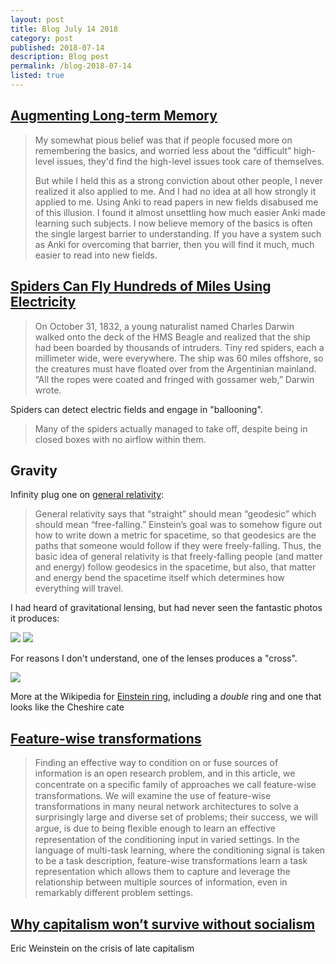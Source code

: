 ```yaml
---
layout: post
title: Blog July 14 2018
category: post
published: 2018-07-14
description: Blog post
permalink: /blog-2018-07-14
listed: true
---
```


## [Augmenting Long-term Memory](http://augmentingcognition.com/ltm.html)

> My somewhat pious belief was that if people focused more on remembering the basics, and worried less about the “difficult” high-level issues, they'd find the high-level issues took care of themselves.
>
> But while I held this as a strong conviction about other people, I never realized it also applied to me. And I had no idea at all how strongly it applied to me. Using Anki to read papers in new fields disabused me of this illusion. I found it almost unsettling how much easier Anki made learning such subjects. I now believe memory of the basics is often the single largest barrier to understanding. If you have a system such as Anki for overcoming that barrier, then you will find it much, much easier to read into new fields.

## [Spiders Can Fly Hundreds of Miles Using Electricity](https://www.theatlantic.com/science/archive/2018/07/the-electric-flight-of-spiders/564437/)

> On October 31, 1832, a young naturalist named Charles Darwin walked onto the deck of the HMS Beagle and realized that the ship had been boarded by thousands of intruders. Tiny red spiders, each a millimeter wide, were everywhere. The ship was 60 miles offshore, so the creatures must have floated over from the Argentinian mainland. “All the ropes were coated and fringed with gossamer web,” Darwin wrote.

Spiders can detect electric fields and engage in "ballooning".

> Many of the spiders actually managed to take off, despite being in closed boxes with no airflow within them.

## Gravity

Infinity plug one on [general relativity](https://infinityplusonemath.wordpress.com/2017/04/22/a-mathematical-intro-to-general-relativity-part-1/):

>  General relativity says that “straight” should mean “geodesic” which should mean “free-falling.” Einstein’s goal was to somehow figure out how to write down a metric for spacetime, so that geodesics are the paths that someone would follow if they were freely-falling.
> Thus, the basic idea of general relativity is that freely-falling people (and matter and energy) follow geodesics in the spacetime, but also, that matter and energy bend the spacetime itself which determines how everything will travel.

I had heard of gravitational lensing, but had never seen the fantastic photos it produces:

![](/gravitational-lensing/horseshoe.jpg)
![](/gravitational-lensing/rings.jpg)

For reasons I don't understand, one of the lenses produces a "cross".

![](/gravitational-lensing/cross.jpg)

More at the Wikipedia for [Einstein ring](https://en.wikipedia.org/wiki/Einstein_ring), including a _double_ ring and one that looks like the Cheshire cate

## [Feature-wise transformations](https://distill.pub/2018/feature-wise-transformations/)

> Finding an effective way to condition on or fuse sources of information is an open research problem, and in this article, we concentrate on a speciﬁc family of approaches we call feature-wise transformations. We will examine the use of feature-wise transformations in many neural network architectures to solve a surprisingly large and diverse set of problems; their success, we will argue, is due to being ﬂexible enough to learn an effective representation of the conditioning input in varied settings. In the language of multi-task learning, where the conditioning signal is taken to be a task description, feature-wise transformations learn a task representation which allows them to capture and leverage the relationship between multiple sources of information, even in remarkably different problem settings.

## [Why capitalism won’t survive without socialism](https://www.vox.com/policy-and-politics/2017/7/25/15998002/eric-weinstein-capitalism-socialism-revolution)

Eric Weinstein on the crisis of late capitalism
